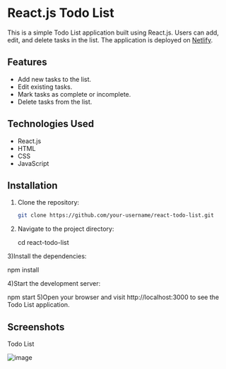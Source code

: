# React.js Todo List

This is a simple Todo List application built using React.js. Users can add, edit, and delete tasks in the list. The application is deployed on [Netlify](https://todo-react-js-crud.netlify.app/).

## Features

- Add new tasks to the list.
- Edit existing tasks.
- Mark tasks as complete or incomplete.
- Delete tasks from the list.

## Technologies Used

- React.js
- HTML
- CSS
- JavaScript

## Installation

1. Clone the repository:

   ```bash
   git clone https://github.com/your-username/react-todo-list.git
   
2) Navigate to the project directory:

    cd react-todo-list

3)Install the dependencies:

npm install

4)Start the development server:

npm start
5)Open your browser and visit http://localhost:3000 to see the Todo List application.

## Screenshots
Todo List

![image](https://github.com/yagnikdevani00/todo-web/assets/133557751/3a266e27-84a9-409f-8c18-7648339ca2b5)


